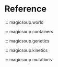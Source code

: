 # Reference

::: magicsoup.world

::: magicsoup.containers

::: magicsoup.genetics

::: magicsoup.kinetics

::: magicsoup.mutations
